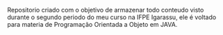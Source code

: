 Repositorio criado com o objetivo de armazenar todo conteudo visto durante o segundo periodo do meu curso na IFPE Igarassu, ele é voltado para materia de Programação Orientada a Objeto em JAVA. 
